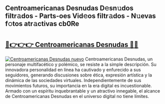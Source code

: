 ## Centroamericanas Desnudas D𝚎sn𝚞dos filtr𝚊dos - Parts-oes Vid𝚎os filtr𝚊dos - N𝚞evas f𝚘tos atr𝚊ctivas cb0Re

# <h2><a href="http://mb90c8.tromn.icu/?c=Centroamericanas+Desnudas">🔗👉👉👉 Centroamericanas Desnudas 🔗🔗</a></h2>

[![Centroamericanas Desnudas nuevo](https://i.imgur.com/pEAQMta.gif)](http://mb90c8.tromn.icu/?c=Centroamericanas+Desnudas)
Centroamericanas Desnudas, un personaje multifacético y polémico, se resiste a la simple descripción. Su innovadora personalidad en línea ha cautivado y enfurecido a sus seguidores, generando discusiones sobre ética, expresión artística y la dinámica de las sociedades virtuales. Independientemente de sus movimientos futuros, su importancia en la era digital es incuestionable. Armado con un espíritu inquebrantable y un atractivo innegable, el alcance de Centroamericanas Desnudas en el universo digital no tiene límites.

